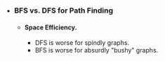 - ### BFS vs. DFS for Path Finding
	- #### Space Efficiency.
		- DFS is worse for spindly graphs.
		- BFS is worse for absurdly "bushy" graphs.